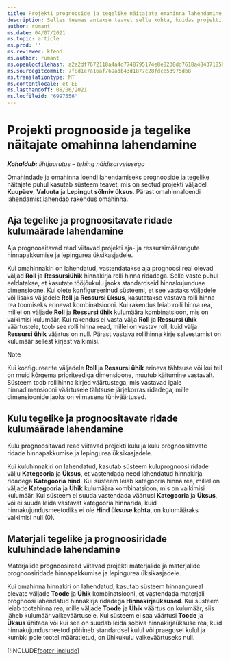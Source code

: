 ```yaml
---
title: Projekti prognooside ja tegelike näitajate omahinna lahendamine
description: Selles teemas antakse teavet selle kohta, kuidas projekti prognooside ja tegelike näitajate omahinda lahendatakse.
author: rumant
ms.date: 04/07/2021
ms.topic: article
ms.prod: ''
ms.reviewer: kfend
ms.author: rumant
ms.openlocfilehash: a2a2df7672118a4a4d7748795174e8e8238dd7618a48437185879e06a253a381
ms.sourcegitcommit: 7f8d1e7a16af769adb43d1877c28fdce53975db8
ms.translationtype: MT
ms.contentlocale: et-EE
ms.lasthandoff: 08/06/2021
ms.locfileid: "6997556"
---
```

# <a name="resolve-cost-prices-on-project-estimates-and-actuals"></a>Projekti prognooside ja tegelike näitajate omahinna lahendamine 

_**Kohaldub:** lihtjuurutus – tehing näidisarvelusega_

Omahindade ja omahinna loendi lahendamiseks prognooside ja tegelike näitajate puhul kasutab süsteem teavet, mis on seotud projekti väljadel **Kuupäev**, **Valuuta** ja **Lepingut sõlmiv üksus**. Pärast omahinnaloendi lahendamist lahendab rakendus omahinna.

## <a name="resolving-cost-rates-on-actual-and-estimate-lines-for-time"></a>Aja tegelike ja prognoositavate ridade kulumäärade lahendamine

Aja prognoositavad read viitavad projekti aja- ja ressursimäärangute hinnapakkumise ja lepingurea üksikasjadele.

Kui omahinnakiri on lahendatud, vastendatakse aja prognoosi real olevad väljad **Roll** ja **Ressursiühik** hinnakirja rolli hinna ridadega. Selle vaste puhul eeldatakse, et kasutate tööjõukulu jaoks standardseid hinnakujunduse dimensioone. Kui olete konfigureerinud süsteemi, et see vastaks väljadele või lisaks väljadele **Roll** ja **Ressursi üksus**, kasutatakse vastava rolli hinna rea toomiseks erinevat kombinatsiooni. Kui rakendus leiab rolli hinna rea, millel on väljade **Roll** ja **Ressursi ühik** kulumäära kombinatsioon, mis on vaikimisi kulumäär. Kui rakendus ei vasta välja **Roll** ja **Ressursi ühik** väärtustele, toob see rolli hinna read, millel on vastav roll, kuid välja **Ressursi ühik** väärtus on null. Pärast vastava rollihinna kirje salvestamist on kulumäär sellest kirjest vaikimisi. 

> [!NOTE]
> Kui konfigureerite väljadele **Roll** ja **Ressursi ühik** erineva tähtsuse või kui teil on muid kõrgema prioriteediga dimensioone, muutub käitumine vastavalt. Süsteem toob rollihinna kirjed väärtustega, mis vastavad igale hinnadimensiooni väärtusele tähtsuse järjekorras ridadega, mille dimensioonide jaoks on viimasena tühiväärtused.

## <a name="resolving-cost-rates-on-actual-and-estimate-lines-for-expense"></a>Kulu tegelike ja prognoositavate ridade kulumäärade lahendamine

Kulu prognoositavad read viitavad projekti kulu ja kulu prognoositavate ridade hinnapakkumise ja lepingurea üksikasjadele.

Kui kuluhinnakiri on lahendatud, kasutab süsteem kuluprognoosi ridade välju **Kategooria** ja **Üksus**, et vastendada need lahendatud hinnakirja ridadega **Kategooria hind**. Kui süsteem leiab kategooria hinna rea, millel on väljade **Kategooria** ja **Ühik** kulumäära kombinatsioon, mis on vaikimisi kulumäär. Kui süsteem ei suuda vastendada väärtusi **Kategooria** ja **Üksus**, või ei suuda leida vastavat kategooria hinnarida, kuid hinnakujundusmeetodiks ei ole **Hind üksuse kohta**, on kulumääraks vaikimisi null (0).

## <a name="resolving-cost-rates-on-actual-and-estimate-lines-for-material"></a>Materjali tegelike ja prognoosiridade kuluhindade lahendamine

Materjalide prognoosiread viitavad projekti materjalide ja materjalide prognoosiridade hinnapakkumise ja lepingurea üksikasjadele.

Kui omahinna hinnakiri on lahendatud, kasutab süsteem hinnangureal olevate väljade **Toode** ja **Ühik** kombinatsiooni, et vastendada materjali prognoosi lahendatud hinnakirja ridadega **Hinnakirjaüksused**. Kui süsteem leiab tootehinna rea, mille väljade **Toode** ja **Ühik** väärtus on kulumäär, siis läheb kulumäär vaikeväärtusele. Kui süsteem ei saa väärtusi **Toode** ja **Üksus** ühitada või kui see on suudab leida sobiva hinnakirjaüksuse rea, kuid hinnakujundusmeetod põhineb standardsel kulul või praegusel kulul ja kumbki pole tootel määratletud, on ühikukulu vaikeväärtuseks null.


[!INCLUDE[footer-include](../../includes/footer-banner.md)]
